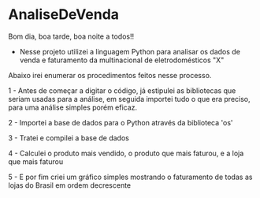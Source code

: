 # AnaliseDeVenda

Bom dia, boa tarde, boa noite a todos!!

- Nesse projeto utilizei a linguagem Python para analisar os dados de venda e faturamento da multinacional de eletrodomésticos "X"

Abaixo irei enumerar os procedimentos feitos nesse processo.

1 - Antes de começar a digitar o código, já estipulei as bibliotecas que seriam usadas para a análise, em seguida importei tudo
o que era preciso, para uma análise simples porém eficaz.

2 - Importei a base de dados para o Python através da biblioteca 'os'

3 - Tratei e compilei a base de dados

4 - Calculei o produto mais vendido, o produto que mais faturou, e a loja que mais faturou

5 - E por fim criei um gráfico simples mostrando  o faturamento de todas as lojas do Brasil em ordem decrescente

